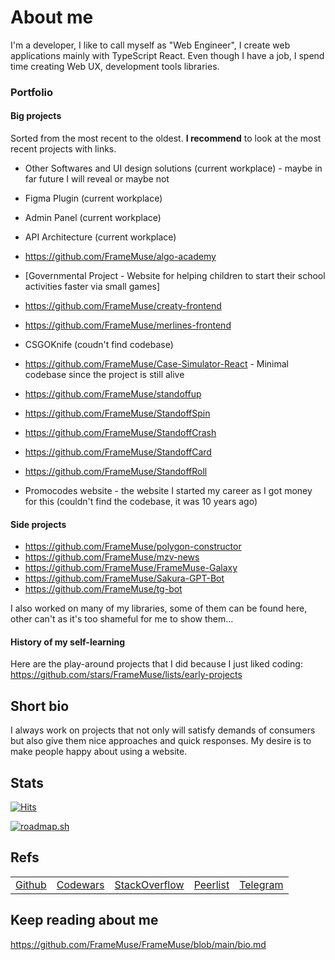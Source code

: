 # About me

I'm a developer, I like to call myself as "Web Engineer", I create web applications mainly with TypeScript React.
Even though I have a job, I spend time creating Web UX, development tools libraries.

### Portfolio

#### Big projects

Sorted from the most recent to the oldest. **I recommend** to look at the most recent projects with links.



- Other Softwares and UI design solutions (current workplace) - maybe in far future I will reveal or maybe not
- Figma Plugin (current workplace)
- Admin Panel (current workplace)
- API Architecture (current workplace)

- https://github.com/FrameMuse/algo-academy
- [Governmental Project - Website for helping children to start their school activities faster via small games]
- https://github.com/FrameMuse/creaty-frontend
- https://github.com/FrameMuse/merlines-frontend
- CSGOKnife (coudn't find codebase)
- https://github.com/FrameMuse/Case-Simulator-React - Minimal codebase since the project is still alive
- https://github.com/FrameMuse/standoffup
- https://github.com/FrameMuse/StandoffSpin
- https://github.com/FrameMuse/StandoffCrash
- https://github.com/FrameMuse/StandoffCard
- https://github.com/FrameMuse/StandoffRoll
- Promocodes website - the website I started my career as I got money for this (couldn't find the codebase, it was 10 years ago)

#### Side projects

- https://github.com/FrameMuse/polygon-constructor
- https://github.com/FrameMuse/mzv-news
- https://github.com/FrameMuse/FrameMuse-Galaxy
- https://github.com/FrameMuse/Sakura-GPT-Bot
- https://github.com/FrameMuse/tg-bot

I also worked on many of my libraries, some of them can be found here, other can't as it's too shameful for me to show them...

#### History of my self-learning

Here are the play-around projects that I did because I just liked coding:
https://github.com/stars/FrameMuse/lists/early-projects

## Short bio

I always work on projects that not only will satisfy demands of consumers but also give them nice approaches and quick responses. My desire is to make people happy about using a website.

## Stats

[![Hits](https://hits.seeyoufarm.com/api/count/incr/badge.svg?url=https%3A%2F%2Fgithub.com%2FFrameMuse%2FFrameMuse&count_bg=%234D91D9&title_bg=%234D555C&icon=hey.svg&icon_color=%23E7E7E7&title=Daily+%2F+Total+views&edge_flat=false)](https://hits.seeyoufarm.com)

[![roadmap.sh](https://api.roadmap.sh/v1-badge/tall/65395259602c6661a55b4a81?variant=dark&roadmaps=typescript%2Creact%2Csoftware-architect%2Cfrontend)](https://roadmap.sh)

## Refs

||||||
|----|----|----|----|----|
|[Github](https://github.com/FrameMuse)|[Codewars](https://www.codewars.com/users/FrameMuse)|[StackOverflow](https://stackoverflow.com/users/story/12468111)|[Peerlist](https://peerlist.io/framemuse)|[Telegram](https://t.me/FrameMuse)|

## Keep reading about me

https://github.com/FrameMuse/FrameMuse/blob/main/bio.md
